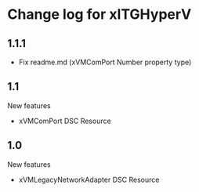 # Change log for xITGHyperV

## 1.1.1

- Fix readme.md (xVMComPort Number property type)

## 1.1

New features

+ xVMComPort DSC Resource

## 1.0

New features

+ xVMLegacyNetworkAdapter DSC Resource

